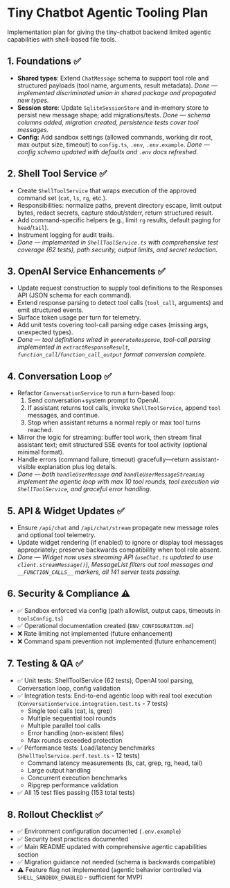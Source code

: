 # Tiny Chatbot Agentic Tooling Plan

Implementation plan for giving the tiny-chatbot backend limited agentic capabilities with shell-based file tools.

## 1. Foundations ✅
- **Shared types**: Extend `ChatMessage` schema to support tool role and structured payloads (tool name, arguments, result metadata). _Done — implemented discriminated union in shared package and propagated new types._
- **Session store**: Update `SqliteSessionStore` and in-memory store to persist new message shape; add migrations/tests. _Done — schema columns added, migration created, persistence tests cover tool messages._
- **Config**: Add sandbox settings (allowed commands, working dir root, max output size, timeout) to `config.ts`, `.env`, `.env.example`. _Done — config schema updated with defaults and `.env` docs refreshed._

## 2. Shell Tool Service ✅
- Create `ShellToolService` that wraps execution of the approved command set (`cat`, `ls`, `rg`, etc.).
- Responsibilities: normalize paths, prevent directory escape, limit output bytes, redact secrets, capture stdout/stderr, return structured result.
- Add command-specific helpers (e.g., limit `rg` results, default paging for `head`/`tail`).
- Instrument logging for audit trails.
- _Done — implemented in `ShellToolService.ts` with comprehensive test coverage (62 tests), path security, output limits, and secret redaction._

## 3. OpenAI Service Enhancements ✅
- Update request construction to supply tool definitions to the Responses API (JSON schema for each command).
- Extend response parsing to detect tool calls (`tool_call`, arguments) and emit structured events.
- Surface token usage per turn for telemetry.
- Add unit tests covering tool-call parsing edge cases (missing args, unexpected types).
- _Done — tool definitions wired in `generateResponse`, tool-call parsing implemented in `extractResponseResult`, `function_call`/`function_call_output` format conversion complete._

## 4. Conversation Loop ✅
- Refactor `ConversationService` to run a turn-based loop:
  1. Send conversation+system prompt to OpenAI.
  2. If assistant returns tool calls, invoke `ShellToolService`, append `tool` messages, and continue.
  3. Stop when assistant returns a normal reply or max tool turns reached.
- Mirror the logic for streaming: buffer tool work, then stream final assistant text; emit structured SSE events for tool activity (optional minimal format).
- Handle errors (command failure, timeout) gracefully—return assistant-visible explanation plus log details.
- _Done — both `handleUserMessage` and `handleUserMessageStreaming` implement the agentic loop with max 10 tool rounds, tool execution via `ShellToolService`, and graceful error handling._

## 5. API & Widget Updates ✅
- Ensure `/api/chat` and `/api/chat/stream` propagate new message roles and optional tool telemetry.
- Update widget rendering (if enabled) to ignore or display tool messages appropriately; preserve backwards compatibility when tool role absent.
- _Done — Widget now uses streaming API (`useChat.ts` updated to use `client.streamMessage()`), MessageList filters out tool messages and `__FUNCTION_CALLS__` markers, all 141 server tests passing._

## 6. Security & Compliance ⚠️
- ✅ Sandbox enforced via config (path allowlist, output caps, timeouts in `toolsConfig.ts`)
- ✅ Operational documentation created (`ENV_CONFIGURATION.md`)
- ❌ Rate limiting not implemented (future enhancement)
- ❌ Command spam prevention not implemented (future enhancement)

## 7. Testing & QA ✅
- ✅ Unit tests: ShellToolService (62 tests), OpenAI tool parsing, Conversation loop, config validation
- ✅ Integration tests: End-to-end agentic loop with real tool execution (`ConversationService.integration.test.ts` - 7 tests)
  - Single tool calls (cat, ls, grep)
  - Multiple sequential tool rounds
  - Multiple parallel tool calls
  - Error handling (non-existent files)
  - Max rounds exceeded protection
- ✅ Performance tests: Load/latency benchmarks (`ShellToolService.perf.test.ts` - 12 tests)
  - Command latency measurements (ls, cat, grep, rg, head, tail)
  - Large output handling
  - Concurrent execution benchmarks
  - Ripgrep performance validation
- ✅ All 15 test files passing (153 total tests)

## 8. Rollout Checklist ✅
- ✅ Environment configuration documented (`.env.example`)
- ✅ Security best practices documented
- ✅ Main README updated with comprehensive agentic capabilities section
- ✅ Migration guidance not needed (schema is backwards compatible)
- ⚠️ Feature flag not implemented (agentic behavior controlled via `SHELL_SANDBOX_ENABLED` - sufficient for MVP)

